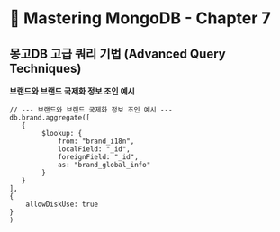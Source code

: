 # 📘 Mastering MongoDB - Chapter 7
## 몽고DB 고급 쿼리 기법 (Advanced Query Techniques)


**브랜드와 브랜드 국제화 정보 조인 예시**
```
// --- 브랜드와 브랜드 국제화 정보 조인 예시 ---
db.brand.aggregate([
   {
        $lookup: {
            from: "brand_i18n",
            localField: "_id",
            foreignField: "_id",
            as: "brand_global_info"
        }
   }
],
{
    allowDiskUse: true
}
)
```